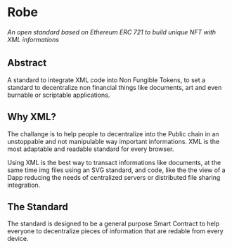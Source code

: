 # Robe

###### An open standard based on Ethereum ERC 721 to build unique NFT with XML informations

## Abstract

A standard to integrate XML code into Non Fungible Tokens, to set a standard to decentralize non financial things like documents, art and even burnable or scriptable applications. 

## Why XML?

The challange is to help people to decentralize into the Public chain in an unstoppable and not manipulable way important informations. XML is the most adaptable and readable standard for every browser. 

Using XML is the best way to transact informations like documents, at the same time img files using an SVG standard, and code, like the the view of a Dapp reducing the needs of centralized servers or distributed file sharing integration. 

## The Standard

The standard is designed to be a general purpose Smart Contract to help everyone to decentralize pieces of information that are redable from every device. 

